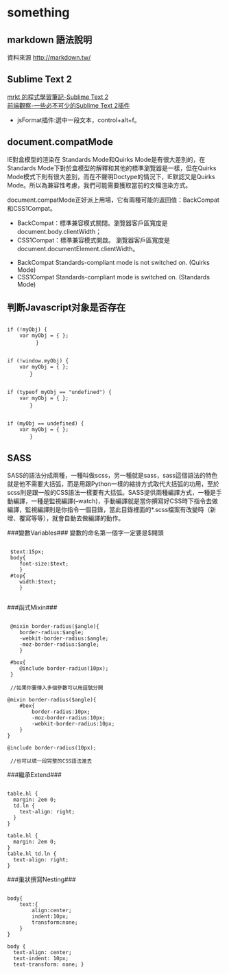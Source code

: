 something
=================
markdown 語法說明
-----------------
資料來源 http://markdown.tw/

Sublime Text 2
------------------
[mrkt 的程式學習筆記-Sublime Text 2][] <br/>
[前端觀察-一些必不可少的Sublime Text 2插件]


[mrkt 的程式學習筆記-Sublime Text 2]:http://kevintsengtw.blogspot.tw/p/sublime-text-2.html
[前端觀察-一些必不可少的Sublime Text 2插件]:http://www.qianduan.net/essential-to-sublime-the-text-2-plugins.html

+ jsFormat插件:選中一段文本，control+alt+f。

document.compatMode
------------------

IE對盒模型的渲染在 Standards Mode和Quirks Mode是有很大差別的，在Standards Mode下對於盒模型的解釋和其他的標準瀏覽器是一樣，但在Quirks Mode模式下則有很大差別，而在不聲明Doctype的情況下，IE默認又是Quirks Mode。所以為兼容性考慮，我們可能需要獲取當前的文檔渲染方式。

document.compatMode正好派上用場，它有兩種可能的返回值：BackCompat和CSS1Compat。

+ BackCompat：標準兼容模式關閉。瀏覽器客戶區寬度是document.body.clientWidth；
+ CSS1Compat：標準兼容模式開啟。 瀏覽器客戶區寬度是document.documentElement.clientWidth。

- BackCompat Standards-compliant mode is not switched on. (Quirks Mode)
- CSS1Compat Standards-compliant mode is switched on. (Standards Mode)


判断Javascript对象是否存在
--------------------------

<pre><code>
if (!myObj) {
	var myObj = { };
	  　　}
</pre></code>

<pre><code>
if (!window.myObj) {
	var myObj = { };
	　　}
</pre></code>

<pre><code>
if (typeof myObj == "undefined") {
	var myObj = { };
	　　}
</pre></code>

<pre><code>
if (myObj == undefined) {
	var myObj = { };
	　　}
</pre></code>


SASS
------------------

SASS的語法分成兩種，一種叫做scss，另一種就是sass，sass這個語法的特色就是他不需要大括弧，而是用跟Python一樣的縮排方式取代大括弧的功用，至於scss則是跟一般的CSS語法一樣要有大括弧。SASS提供兩種編譯方式，一種是手動編譯，一種是監視編譯(–watch)，手動編譯就是當你撰寫好CSS時下指令去做編譯，監視編譯則是你指令一個目錄，當此目錄裡面的*.scss檔案有改變時（新增、覆寫等等），就會自動去做編譯的動作。

###變數Variables###
變數的命名第一個字一定要是$開頭

<pre><code>
 $text:15px;	 
 body{
	font-size:$text;
	}
 #top{
	width:$text;
	}

</pre></code>

###函式Mixin###

<pre><code>
 @mixin border-radius($angle){
	border-radius:$angle;
	-webkit-border-radius:$angle;
	-moz-border-radius:$angle;
	}

 #box{
	@include border-radius(10px);
 }

 //如果你要傳入多個參數可以用逗號分開

@mixin border-radius($angle){
	#box{
		border-radius:10px;
		-moz-border-radius:10px;
		-webkit-border-radius:10px;
	}
}
 
@include border-radius(10px);

 //也可以填一段完整的CSS語法進去
</pre></code>

###繼承Extend###

<pre><code>
table.hl {
  margin: 2em 0;
  td.ln {
    text-align: right;
  }
}

table.hl {
  margin: 2em 0;
}
table.hl td.ln {
  text-align: right;
}
</pre></code>

###巢狀撰寫Nesting###

<pre><code>
body{
	text:{
		align:center;
		indent:10px;
		transform:none;
	}
}

body {
  text-align: center;
  text-indent: 10px;
  text-transform: none; }

</pre></code>




